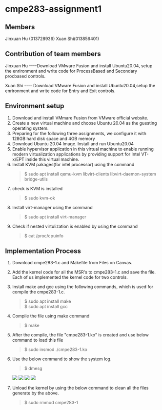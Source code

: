 # cmpe283-assignment1

## Members
Jinxuan Hu (013728936) Xuan Shi(013856401)

## Contribution of team members
Jinxuan Hu ----Download VMware Fusion and install Ubuntu20.04, setup the enrironment and write code for ProcessBased and Secondary procbased controls.

Xuan Shi ---- Download VMware Fusion and install Ubuntu20.04,setup the enrironment  and write code for Entry and Exit controls.

## Environment setup
1. Download and install VMmare Fusion from VMware official website.
2. Create a new virtual machine and choose Ubuntu 20.04 as the guesting operating system.
3. Preparing for the following three assignments, we configure it with 128GB hard disk space and 4GB memory
4. Download Ubuntu 20.04 Image. Install and run Ubuntu20.04 
5. Enable hypervisor application in this virtual machine to enable running modern virtualization applications by providing support for Intel VT-x/EPT inside this virtual machine.
6. Install KVM pakages(for intel processor) using the command
	> $ sudo apt install qemu-kvm libvirt-clients libvirt-daemon-system bridge-utils
7. check is KVM is installed
	> $ sudo kvm-ok
8. Install virt-manager using the command
	> $ sudo apt install virt-manager
9. Check if nested virtulization is enabled by using the command
	> $ cat /proc/cpuinfo

## Implementation Process
1. Download cmpe283-1.c and Makefile from Files on Canvas.
2. Add the kernel code for all the MSR's to cmpe283-1.c and save the file.  Each of us implemented the kernel code for two controls.
3. Install make and gcc using the following commands, which is used for compile the cmpe283-1.c.
	> $ sudo apt install make         
	> $ sudo apt install gcc
2. Compile the file using make command
	> $ make
3. After the compile, the file "cmpe283-1.ko" is created and use below command to load this file
	> $ sudo insmod ./cmpe283-1.ko
4. Use the below command to show the system log. 
	> $ dmesg
  	<image src = "https://github.com/JinxuanHu/cmpe283-assignment1/blob/master/screenshots/ProcBased.png">
  	<image src = "https://github.com/JinxuanHu/cmpe283-assignment1/blob/master/screenshots/ProcBasedSecondary.png">
  	<image src = "https://github.com/JinxuanHu/cmpe283-assignment1/blob/master/screenshots/entry.png">
	<image src = "https://github.com/JinxuanHu/cmpe283-assignment1/blob/master/screenshots/exit.png">
		
5. Unload the kernel by using the below command to clean all the files generate by the above.                                                           
	> $ sudo rmmod cmpe283-1
